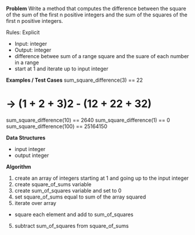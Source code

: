 **Problem**
Write a method that computes the difference between the square of the sum of the first n positive integers and the sum of the squares of the first n positive integers.

Rules:
Explicit
  - Input: integer
  - Output: integer
  - difference betwee sum of a range square and the suare of each number in a range
  - start at 1 and iterate up to input integer

**Examples / Test Cases**
sum_square_difference(3) == 22
   # -> (1 + 2 + 3)**2 - (1**2 + 2**2 + 3**2)
sum_square_difference(10) == 2640
sum_square_difference(1) == 0
sum_square_difference(100) == 25164150

**Data Structures**
- input integer
- output integer

**Algorithm**
1. create an array of integers starting at 1 and going up to the input integer
2. create square_of_sums variable
3. create sum_of_squares variable and set to 0
4. set square_of_sums equal to sum of the array squared
4. iterate over array
  - square each element and add to sum_of_squares
5. subtract sum_of_squares from square_of_sums